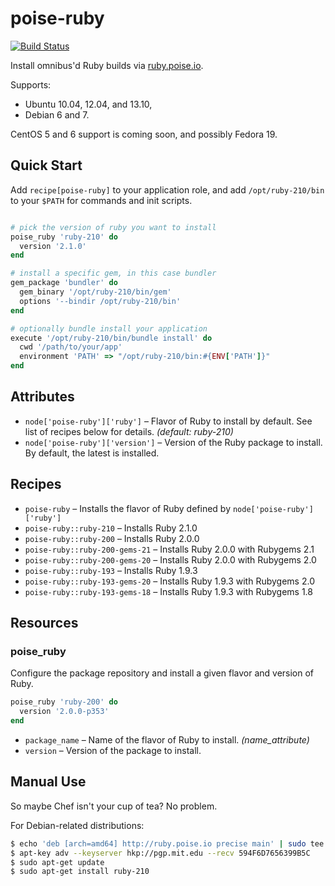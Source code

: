 poise-ruby
==========

[![Build Status](https://travis-ci.org/poise/poise-ruby.png?branch=master)](https://travis-ci.org/poise/poise-ruby)

Install omnibus'd Ruby builds via [ruby.poise.io](http://ruby.poise.io).

Supports:
* Ubuntu 10.04, 12.04, and 13.10,
* Debian 6 and 7.

CentOS 5 and 6 support is coming soon, and possibly Fedora 19.

Quick Start
-----------

Add `recipe[poise-ruby]` to your application role, and add `/opt/ruby-210/bin`
to your `$PATH` for commands and init scripts.

```ruby

# pick the version of ruby you want to install
poise_ruby 'ruby-210' do
  version '2.1.0'
end

# install a specific gem, in this case bundler
gem_package 'bundler' do
  gem_binary '/opt/ruby-210/bin/gem'
  options '--bindir /opt/ruby-210/bin'
end

# optionally bundle install your application
execute '/opt/ruby-210/bin/bundle install' do
  cwd '/path/to/your/app'
  environment 'PATH' => "/opt/ruby-210/bin:#{ENV['PATH']}"
end
```

Attributes
----------

* `node['poise-ruby']['ruby']` – Flavor of Ruby to install by default. See list of recipes below for details. *(default: ruby-210)*
* `node['poise-ruby']['version']` – Version of the Ruby package to install. By default, the latest is installed.

Recipes
-------

* `poise-ruby` – Installs the flavor of Ruby defined by `node['poise-ruby']['ruby']`
* `poise-ruby::ruby-210` – Installs Ruby 2.1.0
* `poise-ruby::ruby-200` – Installs Ruby 2.0.0
* `poise-ruby::ruby-200-gems-21` – Installs Ruby 2.0.0 with Rubygems 2.1
* `poise-ruby::ruby-200-gems-20` – Installs Ruby 2.0.0 with Rubygems 2.0
* `poise-ruby::ruby-193` – Installs Ruby 1.9.3
* `poise-ruby::ruby-193-gems-20` – Installs Ruby 1.9.3 with Rubygems 2.0
* `poise-ruby::ruby-193-gems-18` – Installs Ruby 1.9.3 with Rubygems 1.8

Resources
---------

### poise_ruby

Configure the package repository and install a given flavor and version of Ruby.

```ruby
poise_ruby 'ruby-200' do
  version '2.0.0-p353'
end
```

* `package_name` – Name of the flavor of Ruby to install. *(name_attribute)*
* `version` – Version of the package to install.

Manual Use
----------

So maybe Chef isn't your cup of tea? No problem.

For Debian-related distributions:

```bash
$ echo 'deb [arch=amd64] http://ruby.poise.io precise main' | sudo tee /etc/apt/sources.list.d/poise-ruby.list
$ apt-key adv --keyserver hkp://pgp.mit.edu --recv 594F6D7656399B5C
$ sudo apt-get update
$ sudo apt-get install ruby-210
```

